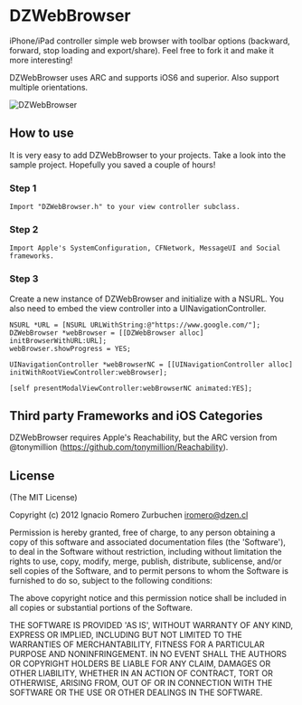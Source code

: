 # DZWebBrowser

iPhone/iPad controller simple web browser with toolbar options (backward, forward, stop loading and export/share).
Feel free to fork it and make it more interesting!

DZWebBrowser uses ARC and supports iOS6 and superior.
Also support multiple orientations.

![DZWebBrowser](https://dl.dropboxusercontent.com/u/2452151/Permalink/DZWebBrowser.png)


## How to use
It is very easy to add DZWebBrowser to your projects. Take a look into the sample project.
Hopefully you saved a couple of hours!

### Step 1
```
Import "DZWebBrowser.h" to your view controller subclass.
```

### Step 2
```
Import Apple's SystemConfiguration, CFNetwork, MessageUI and Social frameworks.
```

### Step 3
Create a new instance of DZWebBrowser and initialize with a NSURL.
You also need to embed the view controller into a UINavigationController.
```
NSURL *URL = [NSURL URLWithString:@"https://www.google.com/"];
DZWebBrowser *webBrowser = [[DZWebBrowser alloc] initBrowserWithURL:URL];
webBrowser.showProgress = YES;

UINavigationController *webBrowserNC = [[UINavigationController alloc] initWithRootViewController:webBrowser];

[self presentModalViewController:webBrowserNC animated:YES];
```

## Third party Frameworks and iOS Categories

DZWebBrowser requires Apple's Reachability, but the ARC version from @tonymillion (https://github.com/tonymillion/Reachability).

## License
(The MIT License)

Copyright (c) 2012 Ignacio Romero Zurbuchen <iromero@dzen.cl>

Permission is hereby granted, free of charge, to any person obtaining a copy of this software and associated documentation files (the 'Software'), to deal in the Software without restriction, including without limitation the rights to use, copy, modify, merge, publish, distribute, sublicense, and/or sell copies of the Software, and to permit persons to whom the Software is furnished to do so, subject to the following conditions:

The above copyright notice and this permission notice shall be included in all copies or substantial portions of the Software.

THE SOFTWARE IS PROVIDED 'AS IS', WITHOUT WARRANTY OF ANY KIND, EXPRESS OR IMPLIED, INCLUDING BUT NOT LIMITED TO THE WARRANTIES OF MERCHANTABILITY, FITNESS FOR A PARTICULAR PURPOSE AND NONINFRINGEMENT. IN NO EVENT SHALL THE AUTHORS OR COPYRIGHT HOLDERS BE LIABLE FOR ANY CLAIM, DAMAGES OR OTHER LIABILITY, WHETHER IN AN ACTION OF CONTRACT, TORT OR OTHERWISE, ARISING FROM, OUT OF OR IN CONNECTION WITH THE SOFTWARE OR THE USE OR OTHER DEALINGS IN THE SOFTWARE.
